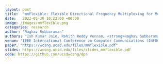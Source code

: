 ```yaml
---
layout: post
title:  "mmFlexible: Flexible Directional Frequency Multiplexing for Multi-user mmWave Networks"
date:   2023-05-30 10:22:00 +00:00
image: /images/mmflexible.png
categories: research
author: "Raghav Subbaraman"
authors: "Ish Kumar Jain, Rohith Reddy Vennam, <strong>Raghav Subbaraman</strong>, Dinesh Bharadia"
venue: "IEEE International Conference on Computer Communications (INFOCOM)"
paper: "https://wcsng.ucsd.edu/files/mmflexible.pdf"
slides: https://wcsng.ucsd.edu/files/slides_mmflexible.pdf
code: https://github.com/ucsdwcsng/dpa
---
```

